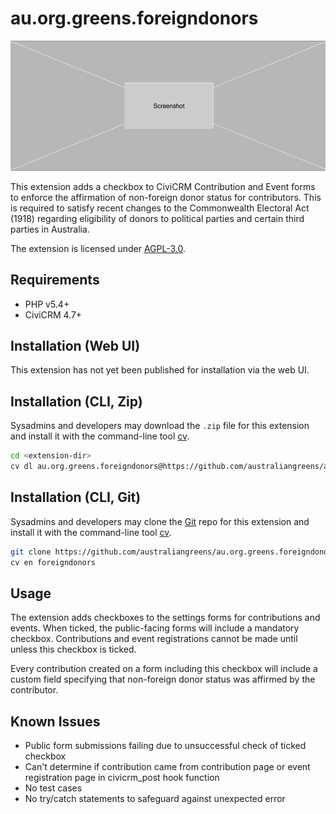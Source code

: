 # au.org.greens.foreigndonors

![Screenshot](/images/screenshot.png)

This extension adds a checkbox to CiviCRM Contribution and Event forms to enforce the affirmation of non-foreign donor status for contributors. This is required to satisfy recent changes to the Commonwealth Electoral Act (1918) regarding eligibility of donors to political parties and certain third parties in Australia.

The extension is licensed under [AGPL-3.0](LICENSE.txt).

## Requirements

* PHP v5.4+
* CiviCRM 4.7+

## Installation (Web UI)

This extension has not yet been published for installation via the web UI.

## Installation (CLI, Zip)

Sysadmins and developers may download the `.zip` file for this extension and
install it with the command-line tool [cv](https://github.com/civicrm/cv).

```bash
cd <extension-dir>
cv dl au.org.greens.foreigndonors@https://github.com/australiangreens/au.org.greens.foreigndonors/archive/master.zip
```

## Installation (CLI, Git)

Sysadmins and developers may clone the [Git](https://en.wikipedia.org/wiki/Git) repo for this extension and
install it with the command-line tool [cv](https://github.com/civicrm/cv).

```bash
git clone https://github.com/australiangreens/au.org.greens.foreigndonors.git
cv en foreigndonors
```

## Usage

The extension adds checkboxes to the settings forms for contributions and events. When ticked, the public-facing forms will include a mandatory checkbox. Contributions and event registrations cannot be made until unless this checkbox is ticked.

Every contribution created on a form including this checkbox will include a custom field specifying that non-foreign donor status was affirmed by the contributor.

## Known Issues

* Public form submissions failing due to unsuccessful check of ticked checkbox
* Can't determine if contribution came from contribution page or event registration page in civicrm_post hook function
* No test cases
* No try/catch statements to safeguard against unexpected error
